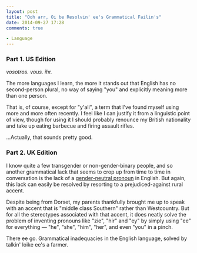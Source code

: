 ```yaml
---
layout: post
title: "Ooh arr, Oi be Resolvin' ee's Grammatical Failin's"
date: 2014-09-27 17:28
comments: true

- Language
---
```


### Part 1. US Edition

*vosotros. vous. ihr.*

The more languages I learn, the more it stands out that English has no second-person plural, no way of saying "you" and explicitly meaning more than one person.

That is, of course, except for "y'all", a term that I've found myself using more and more often recently. I feel like I can justify it from a linguistic point of view, though for using it I should probably renounce my British nationality and take up eating barbecue and firing assault rifles.

...Actually, that sounds pretty good.

### Part 2. UK Edition

I know quite a few transgender or non-gender-binary people, and so another grammatical lack that seems to crop up from time to time in conversation is the lack of a [gender-neutral pronoun](http://genderneutralpronoun.wordpress.com/) in English. But again, this lack can easily be resolved by resorting to a prejudiced-against rural accent.

Despite being from Dorset, my parents thankfully brought me up to speak with an accent that is "middle class Southern" rather than Westcountry. But for all the stereotypes associated with that accent, it does neatly solve the problem of inventing pronouns like "zie", "hir" and "ey" by simply using "ee" for everything &mdash; "he", "she", "him", "her", and even "you" in a pinch.

There ee go. Grammatical inadequacies in the English language, solved by talkin' loike ee's a farmer.
